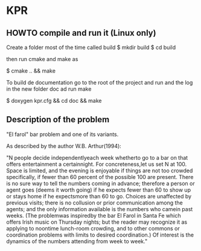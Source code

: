 KPR
===

HOWTO compile and run it (Linux only)
-------------------------------------
Create a folder most of the time called build
$ mkdir build
$ cd build

then run cmake and make as

$ cmake .. && make


To build de documentation go to the root of the project and run
and the log in the new folder doc ad run make

$ doxygen kpr.cfg && cd doc && make

Description of the problem
--------------------------

"El farol" bar problem and one of its variants.

As described by the author W.B. Arthur(1994):

"N people decide independentlyeach week whetherto go to a bar
on that offers entertainment a certainnight.
For concreteness,let us set N at 100. Space is limited, and
the evening is enjoyable if things are not too crowded
specifically, if fewer than 60 percent of the possible 100
are present. 
There is no sure way to tell the numbers coming in advance;
therefore a person or agent goes (deems it worth going) if
he expects fewer than 60 to show up or stays home if he
expectsmore than 60 to go.
Choices are unaffected by previous visits; there is no
collusion or prior communication among the agents; and the
only information available is the numbers who camein past weeks.
(The problemwas inspiredby the bar El Farol in Santa Fe
which offers Irish music on Thursday nights; but the
reader may recognize it as applying to noontime lunch-room
crowding, and to other commons or coordination problems
with limits to desired coordination.)
Of interest is the dynamics of the numbers attending
from week to week."

